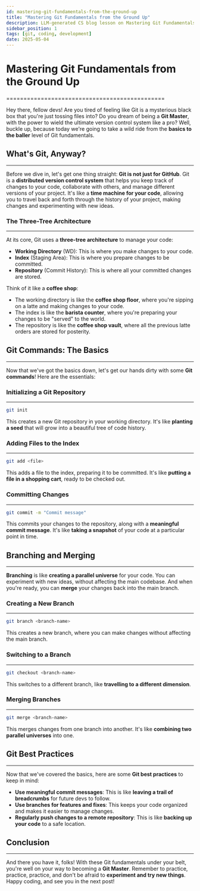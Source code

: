 ```yaml
---
id: mastering-git-fundamentals-from-the-ground-up
title: "Mastering Git Fundamentals from the Ground Up"
description: LLM-generated CS blog lesson on Mastering Git Fundamentals from the Ground Up.
sidebar_position: 1
tags: [git, coding, development]
date: 2025-05-04
---
```


# Mastering Git Fundamentals from the Ground Up
==============================================

Hey there, fellow devs! Are you tired of feeling like Git is a mysterious black box that you're just tossing files into? Do you dream of being a **Git Master**, with the power to wield the ultimate version control system like a pro? Well, buckle up, because today we're going to take a wild ride from the **basics to the baller** level of Git fundamentals.

## What's Git, Anyway?
------------------------

Before we dive in, let's get one thing straight: **Git is not just for GitHub**. Git is a **distributed version control system** that helps you keep track of changes to your code, collaborate with others, and manage different versions of your project. It's like a **time machine for your code**, allowing you to travel back and forth through the history of your project, making changes and experimenting with new ideas.

### The Three-Tree Architecture
--------------------------------

At its core, Git uses a **three-tree architecture** to manage your code:

*   **Working Directory** (WD): This is where you make changes to your code.
*   **Index** (Staging Area): This is where you prepare changes to be committed.
*   **Repository** (Commit History): This is where all your committed changes are stored.

Think of it like a **coffee shop**:

*   The working directory is like the **coffee shop floor**, where you're sipping on a latte and making changes to your code.
*   The index is like the **barista counter**, where you're preparing your changes to be "served" to the world.
*   The repository is like the **coffee shop vault**, where all the previous latte orders are stored for posterity.

## Git Commands: The Basics
-----------------------------

Now that we've got the basics down, let's get our hands dirty with some **Git commands**! Here are the essentials:

### Initializing a Git Repository
---------------------------------

```bash
git init
```

This creates a new Git repository in your working directory. It's like **planting a seed** that will grow into a beautiful tree of code history.

### Adding Files to the Index
------------------------------

```bash
git add <file>
```

This adds a file to the index, preparing it to be committed. It's like **putting a file in a shopping cart**, ready to be checked out.

### Committing Changes
------------------------

```bash
git commit -m "Commit message"
```

This commits your changes to the repository, along with a **meaningful commit message**. It's like **taking a snapshot** of your code at a particular point in time.

## Branching and Merging
-------------------------

**Branching** is like **creating a parallel universe** for your code. You can experiment with new ideas, without affecting the main codebase. And when you're ready, you can **merge** your changes back into the main branch.

### Creating a New Branch
---------------------------

```bash
git branch <branch-name>
```

This creates a new branch, where you can make changes without affecting the main branch.

### Switching to a Branch
---------------------------

```bash
git checkout <branch-name>
```

This switches to a different branch, like **travelling to a different dimension**.

### Merging Branches
----------------------

```bash
git merge <branch-name>
```

This merges changes from one branch into another. It's like **combining two parallel universes** into one.

## Git Best Practices
-----------------------

Now that we've covered the basics, here are some **Git best practices** to keep in mind:

*   **Use meaningful commit messages**: This is like **leaving a trail of breadcrumbs** for future devs to follow.
*   **Use branches for features and fixes**: This keeps your code organized and makes it easier to manage changes.
*   **Regularly push changes to a remote repository**: This is like **backing up your code** to a safe location.

## Conclusion
----------

And there you have it, folks! With these Git fundamentals under your belt, you're well on your way to becoming a **Git Master**. Remember to practice, practice, practice, and don't be afraid to **experiment and try new things**. Happy coding, and see you in the next post!
